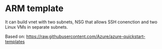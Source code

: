 # ARM template
It can build vnet with two subnets, NSG that allows SSH conenction and two Linux VMs in separate subnets.

Based on:
https://raw.githubusercontent.com/Azure/azure-quickstart-templates  